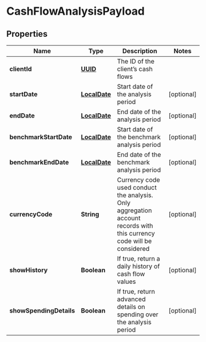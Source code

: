 
# CashFlowAnalysisPayload

## Properties
Name | Type | Description | Notes
------------ | ------------- | ------------- | -------------
**clientId** | [**UUID**](UUID.md) | The ID of the client’s cash flows | 
**startDate** | [**LocalDate**](LocalDate.md) | Start date of the analysis period |  [optional]
**endDate** | [**LocalDate**](LocalDate.md) | End date of the analysis period |  [optional]
**benchmarkStartDate** | [**LocalDate**](LocalDate.md) | Start date of the benchmark analysis period |  [optional]
**benchmarkEndDate** | [**LocalDate**](LocalDate.md) | End date of the benchmark analysis period |  [optional]
**currencyCode** | **String** | Currency code used conduct the analysis. Only aggregation account records with this currency code will be considered |  [optional]
**showHistory** | **Boolean** | If true, return a daily history of cash flow values |  [optional]
**showSpendingDetails** | **Boolean** | If true, return advanced details on spending over the analysis period |  [optional]



